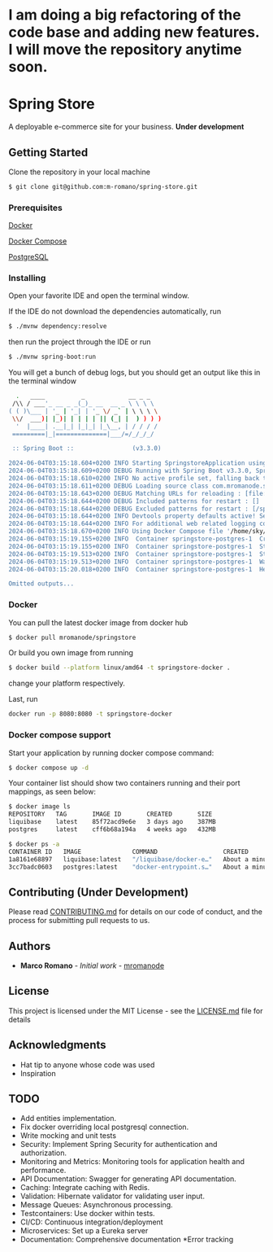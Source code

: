 # I am doing a big refactoring of the code base and adding new features. I will move the repository anytime soon.
# Spring Store

A deployable e-commerce site for your business. **Under development**

## Getting Started

Clone the repository in your local machine
```bash
$ git clone git@github.com:m-romano/spring-store.git
```
### Prerequisites

[Docker](https://docs.docker.com/engine/install/)

[Docker Compose](https://docs.docker.com/compose/install/)

[PostgreSQL](https://www.postgresql.org/download/)

### Installing
Open your favorite IDE and open the terminal window.

If the IDE do not download the dependencies automatically, run
```bash
$ ./mvnw dependency:resolve
```

then run the project through the IDE or run

```bash
$ ./mvnw spring-boot:run
```

You will get a bunch of debug logs, but you should get an output like this in the terminal window
```bash
  .   ____          _            __ _ _
 /\\ / ___'_ __ _ _(_)_ __  __ _ \ \ \ \
( ( )\___ | '_ | '_| | '_ \/ _` | \ \ \ \
 \\/  ___)| |_)| | | | | || (_| |  ) ) ) )
  '  |____| .__|_| |_|_| |_\__, | / / / /
 =========|_|==============|___/=/_/_/_/

 :: Spring Boot ::                (v3.3.0)

2024-06-04T03:15:18.604+0200 INFO Starting SpringstoreApplication using Java 22 with PID 38651 (/home/sky/Downloads/springstore/target/classes started by sky in /home/sky/Downloads/springstore)
2024-06-04T03:15:18.609+0200 DEBUG Running with Spring Boot v3.3.0, Spring v6.1.8
2024-06-04T03:15:18.610+0200 INFO No active profile set, falling back to 1 default profile: "default"
2024-06-04T03:15:18.611+0200 DEBUG Loading source class com.mromanode.springstore.SpringstoreApplication
2024-06-04T03:15:18.643+0200 DEBUG Matching URLs for reloading : [file:/home/sky/Downloads/springstore/target/classes/]
2024-06-04T03:15:18.644+0200 DEBUG Included patterns for restart : []
2024-06-04T03:15:18.644+0200 DEBUG Excluded patterns for restart : [/spring-boot-starter-[\w-]+/, /spring-boot/(bin|build|out)/, /spring-boot-starter/(bin|build|out)/, /spring-boot-devtools/(bin|build|out)/, /spring-boot-actuator/(bin|build|out)/, /spring-boot-autoconfigure/(bin|build|out)/]
2024-06-04T03:15:18.644+0200 INFO Devtools property defaults active! Set 'spring.devtools.add-properties' to 'false' to disable
2024-06-04T03:15:18.644+0200 INFO For additional web related logging consider setting the 'logging.level.web' property to 'DEBUG'
2024-06-04T03:15:18.670+0200 INFO Using Docker Compose file '/home/sky/Downloads/springstore/compose.yaml'
2024-06-04T03:15:19.155+0200 INFO  Container springstore-postgres-1  Created
2024-06-04T03:15:19.155+0200 INFO  Container springstore-postgres-1  Starting
2024-06-04T03:15:19.513+0200 INFO  Container springstore-postgres-1  Started
2024-06-04T03:15:19.513+0200 INFO  Container springstore-postgres-1  Waiting
2024-06-04T03:15:20.018+0200 INFO  Container springstore-postgres-1  Healthy

Omitted outputs...
```

### Docker

You can pull the latest docker image from docker hub
```bash
$ docker pull mromanode/springstore
```

Or build you own image from running
```bash
$ docker build --platform linux/amd64 -t springstore-docker .
```

change your platform respectively.

Last, run 
```bash
docker run -p 8080:8080 -t springstore-docker
```


### Docker compose support
Start your application by running docker compose command:

```bash
$ docker compose up -d
```

Your container list should show two containers running and their port mappings, as seen below:
```bash
$ docker image ls
REPOSITORY   TAG       IMAGE ID       CREATED       SIZE
liquibase    latest    85f72acd9e6e   3 days ago    387MB
postgres     latest    cff6b68a194a   4 weeks ago   432MB

$ docker ps -a
CONTAINER ID   IMAGE              COMMAND                  CREATED              STATUS                      PORTS                                         NAMES
1a8161e68897   liquibase:latest   "/liquibase/docker-e…"   About a minute ago   Exited (0) 59 seconds ago                                                 springstore-liquibase-1
3cc7badc0603   postgres:latest    "docker-entrypoint.s…"   About a minute ago   Up About a minute           0.0.0.0:32768->5432/tcp, :::32768->5432/tcp   springstore-postgres-1
```


## Contributing (Under Development)

Please read [CONTRIBUTING.md](https://gist.github.com/PurpleBooth/b24679402957c63ec426) for details on our code of conduct, and the process for submitting pull requests to us.

## Authors

* **Marco Romano** - *Initial work* - [mromanode](https://github.com/mromanode)

## License

This project is licensed under the MIT License - see the [LICENSE.md](LICENSE.md) file for details

## Acknowledgments

* Hat tip to anyone whose code was used
* Inspiration

## TODO
* Add entities implementation.
* Fix docker overriding local postgresql connection.
* Write mocking and unit tests
* Security: Implement Spring Security for authentication and authorization.
* Monitoring and Metrics: Monitoring tools for application health and performance.
* API Documentation: Swagger for generating API documentation.
* Caching: Integrate caching with Redis.
* Validation: Hibernate validator for validating user input.
* Message Queues: Asynchronous processing.
* Testcontainers: Use docker within tests.
* CI/CD: Continuous integration/deployment
* Microservices: Set up a Eureka server
* Documentation: Comprehensive documentation
*Error tracking
